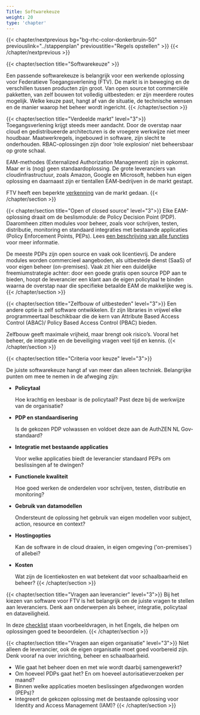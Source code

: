 ```yaml
---
Title: Softwarekeuze
weight: 20
type: 'chapter'
---
```


{{< chapter/nextprevious  bg="bg-rhc-color-donkerbruin-50" previouslink="../stappenplan" previoustitle="Regels opstellen" >}}
{{< /chapter/nextprevious >}}

{{< chapter/section title="Softwarekeuze" >}}

Een passende softwarekeuze is belangrijk voor een werkende oplossing voor Federatieve Toegangsverlening (FTV). De markt is in beweging en de verschillen tussen producten zijn groot. Van open source tot commerciële pakketten, van zelf bouwen tot volledig uitbesteden: er zijn meerdere routes mogelijk. Welke keuze past, hangt af van de situatie, de technische wensen en de manier waarop het beheer wordt ingericht.
{{< /chapter/section >}}

{{< chapter/section title="Verdeelde markt" level="3">}}
Toegangsverlening krijgt steeds meer aandacht. Door de overstap naar cloud en gedistribueerde architecturen is de vroegere werkwijze niet meer houdbaar. Maatwerkregels, ingebouwd in software, zijn slecht te onderhouden. RBAC-oplossingen zijn door ‘role explosion’ niet beheersbaar op grote schaal.

EAM-methodes (Externalized Authorization Management) zijn in opkomst. Maar er is (nog) geen standaardoplossing. De grote leveranciers van cloudinfrastructuur, zoals Amazon, Google en Microsoft, hebben hun eigen oplossing en daarnaast zijn er tientallen EAM-bedrijven in de markt gestapt.

FTV heeft een beperkte [verkenning](/ftv/onderzoek/status_techniek/producten) van de markt gedaan.
{{< /chapter/section >}}

{{< chapter/section title="Open of closed source" level="3">}}
Elke EAM-oplossing draait om de beslismodule: de Policy Decision Point (PDP). Daaromheen zitten modules voor beheer, zoals voor schrijven, testen, distributie, monitoring en standaard integraties met bestaande applicaties (Policy Enforcement Points, PEPs). Lees [een beschrijving van alle functies](/ftv/toepassen/functioneel) voor meer informatie. 

De meeste PDPs zijn open source en vaak ook licentievrij. De andere modules worden commercieel aangeboden, als uitbestede dienst (SaaS) of voor eigen beheer (on-premises). Vaak zit hier een duidelijke freemiumstrategie achter: door een goede gratis open source PDP aan te bieden, hoopt de leverancier een klant aan de eigen policytaal te binden waarna de overstap naar die specifieke betaalde EAM de makkelijke weg is.
{{< /chapter/section >}}

{{< chapter/section title="Zelfbouw of uitbesteden" level="3">}}
Een andere optie is zelf software ontwikkelen. Er zijn libraries in vrijwel elke programmeertaal beschikbaar die de kern van Attribute Based Access Control (ABAC)/ Policy Based Access Control (PBAC) 
bieden.

Zelfbouw geeft maximale vrijheid, maar brengt ook risico’s. Vooral het beheer, de integratie en de beveiliging vragen veel tijd en kennis.
{{< /chapter/section >}}

{{< chapter/section title="Criteria voor keuze" level="3">}}

De juiste softwarekeuze hangt af van meer dan alleen techniek. Belangrijke punten om mee te nemen in de afweging zijn:

- **Policytaal**

  Hoe krachtig en leesbaar is de policytaal? Past deze bij de werkwijze van de organisatie?
- **PDP en standaardisering**

  Is de gekozen PDP volwassen en voldoet deze aan de AuthZEN NL Gov-standaard?
- **Integratie met bestaande applicaties**

  Voor welke applicaties biedt de leverancier standaard PEPs om beslissingen af te dwingen?

- **Functionele kwaliteit**

  Hoe goed werken de onderdelen voor schrijven, testen, distributie en monitoring?

- **Gebruik van datamodellen**

  Ondersteunt de oplossing het gebruik van eigen modellen voor subject, action, resource en context?

- **Hostingopties**

  Kan de software in de cloud draaien, in eigen omgeving ('on-premises') of allebei?

- **Kosten**

  Wat zijn de licentiekosten en wat betekent dat voor schaalbaarheid en beheer?
{{< /chapter/section >}}

{{< chapter/section title="Vragen aan leverancier" level="3">}}
Bij het kiezen van software voor FTV is het belangrijk om de juiste vragen te stellen aan leveranciers. Denk aan onderwerpen als beheer, integratie, policytaal en dataveiligheid.

In deze [checklist](vragen) staan voorbeeldvragen, in het Engels, die helpen om oplossingen goed te beoordelen.
{{< /chapter/section >}}

{{< chapter/section title="Vragen aan eigen organisatie" level="3">}}
Niet alleen de leverancier, ook de eigen organisatie moet goed voorbereid zijn. Denk vooraf na over inrichting, beheer en schaalbaarheid.

- Wie gaat het beheer doen en  met wie wordt daarbij samengewerkt?
- Om hoeveel PDPs gaat het? En om hoeveel autorisatieverzoeken per maand?
- Binnen welke applicaties moeten beslissingen afgedwongen worden (PEPs)?
- Integreert de gekozen oplossing met de bestaande oplossing voor Identity and Access Management (IAM)?
{{< /chapter/section >}}
